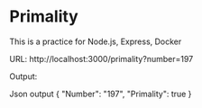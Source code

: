 # Primality

This is a practice for Node.js, Express, Docker

URL: http://localhost:3000/primality?number=197

Output:

Json output 
{
    "Number": "197",
    "Primality": true
}
